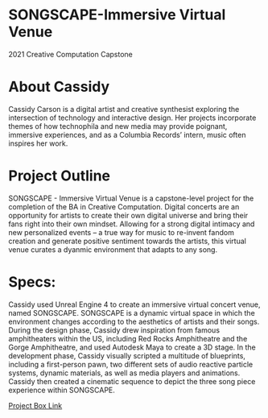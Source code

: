 # SONGSCAPE-Immersive Virtual Venue
2021 Creative Computation Capstone

# About Cassidy
Cassidy Carson is a digital artist and creative synthesist exploring the intersection of technology and interactive design. Her projects incorporate themes of how technophila and new media may provide poignant, immersive experiences, and as a Columbia Records’ intern, music often inspires her work.

# Project Outline
SONGSCAPE - Immersive Virtual Venue is a capstone-level project for the completion of the BA in Creative Computation. Digital concerts are an opportunity for artists to create their own digital universe and bring their fans right into their own mindset. Allowing for a strong digital intimacy and new personalized events – a true way for music to re-invent fandom creation and generate positive sentiment towards the artists, this virtual venue curates a dyanmic environment that adapts to any song.

# Specs:
Cassidy used Unreal Engine 4 to create an immersive virtual concert venue, named SONGSCAPE. SONGSCAPE is a dynamic virtual space in which the environment changes according to the aesthetics of artists and their songs. During the design phase, Cassidy drew inspiration from famous amphitheaters within the US, including Red Rocks Amphitheatre and the Gorge Amphitheatre, and used Autodesk Maya to create a 3D stage. In the development phase, Cassidy visually scripted a multitude of blueprints, including a first-person pawn, two different sets of audio reactive particle systems, dynamic materials, as well as media players and animations. Cassidy then created a cinematic sequence to depict the three song piece experience within SONGSCAPE. 

[Project Box Link](https://smu.box.com/s/vpuoep4mqk0p686hsmse9711soqa9m4p) 

